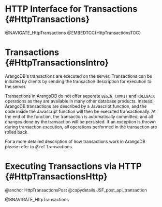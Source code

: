 HTTP Interface for Transactions {#HttpTransactions}
===================================================

@NAVIGATE_HttpTransactions
@EMBEDTOC{HttpTransactionsTOC}

Transactions {#HttpTransactionsIntro}
=====================================

ArangoDB's transactions are executed on the server. Transactions can be 
initiated by clients by sending the transaction description for execution to
the server.

Transactions in ArangoDB do not offer seperate `BEGIN`, `COMMIT` and `ROLLBACK`
operations as they are available in many other database products. 
Instead, ArangoDB transactions are described by a Javascript function, and the 
code inside the Javascript function will then be executed transactionally.
At the end of the function, the transaction is automatically committed, and all
changes done by the transaction will be persisted. If an exception is thrown
during transaction execution, all operations performed in the transaction are
rolled back.

For a more detailed description of how transactions work in ArangoDB please
refer to @ref Transactions. 

Executing Transactions via HTTP {#HttpTransactionsHttp}
=======================================================

@anchor HttpTransactionsPost
@copydetails JSF_post_api_transaction

@BNAVIGATE_HttpTransactions
